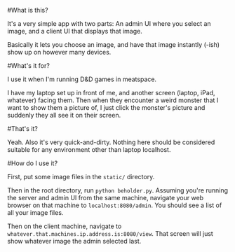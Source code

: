 #What is this?

It's a very simple app with two parts: An admin UI where you select an image, and a client UI that displays that image. 

Basically it lets you choose an image, and have that image instantly (-ish) show up on however many devices.

#What's it for?

I use it when I'm running D&D games in meatspace. 

I have my laptop set up in front of me, and another screen (laptop, iPad, whatever) facing them. Then when they encounter a weird monster that I want to show them a picture of, I just click the monster's picture and suddenly they all see it on their screen.

#That's it?

Yeah. Also it's very quick-and-dirty. Nothing here should be considered suitable for any environment other than laptop localhost.

#How do I use it?

First, put some image files in the `static/` directory.

Then in the root directory, run `python beholder.py`. Assuming you're running the server and admin UI from the same machine, navigate your web browser on that machine to `localhost:8080/admin`. You should see a list of all your image files.

Then on the client machine, navigate to `whatever.that.machines.ip.address.is:8080/view`. That screen will just show whatever image the admin selected last.